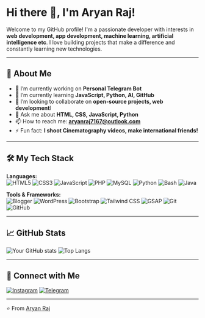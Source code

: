# Hi there 👋, I'm Aryan Raj!

Welcome to my GitHub profile! I'm a passionate developer with interests in **web development, app development, machine learning, artificial intelligence etc**. I love building projects that make a difference and constantly learning new technologies.

---

## 🚀 About Me
- 🔭 I’m currently working on **Personal Telegram Bot**
- 🌱 I’m currently learning **JavaScript, Python, AI, GitHub**
- 👯 I’m looking to collaborate on **open-source projects, web development**l
- 💬 Ask me about **HTML, CSS, JavaScript, Python**
- 📫 How to reach me: **aryanraj7167@outlook.com**
- ⚡ Fun fact: **I shoot Cinematography videos, make international friends!**

---

## 🛠️ My Tech Stack
**Languages:**  
![HTML5](https://img.shields.io/badge/-HTML5-E34F26?style=flat&logo=html5&logoColor=white)
![CSS3](https://img.shields.io/badge/-CSS3-1572B6?style=flat&logo=css3&logoColor=white)
![JavaScript](https://img.shields.io/badge/-JavaScript-F7DF1E?style=flat&logo=javascript&logoColor=black)
![PHP](https://img.shields.io/badge/-PHP-777BB4?style=flat&logo=php&logoColor=white)
![MySQL](https://img.shields.io/badge/-MySQL-4479A1?style=flat&logo=mysql&logoColor=white)
![Python](https://img.shields.io/badge/-Python-3776AB?style=flat&logo=python&logoColor=white)
![Bash](https://img.shields.io/badge/-Bash_Scripting-4EAA25?style=flat&logo=gnu-bash&logoColor=white)
![Java](https://img.shields.io/badge/-Java-007396?style=flat&logo=java&logoColor=white)

**Tools & Frameworks:**  
![Blogger](https://img.shields.io/badge/-Blogger-FF5722?style=flat&logo=blogger&logoColor=white)
![WordPress](https://img.shields.io/badge/-WordPress-21759B?style=flat&logo=wordpress&logoColor=white)
![Bootstrap](https://img.shields.io/badge/-Bootstrap-563D7C?style=flat&logo=bootstrap&logoColor=white)
![Tailwind CSS](https://img.shields.io/badge/-Tailwind_CSS-06B6D4?style=flat&logo=tailwind-css&logoColor=white)
![GSAP](https://img.shields.io/badge/-GSAP-88CE02?style=flat&logo=greensock&logoColor=black)
![Git](https://img.shields.io/badge/-Git-F05032?style=flat&logo=git&logoColor=white)
![GitHub](https://img.shields.io/badge/-GitHub-181717?style=flat&logo=github&logoColor=white)

---

## 📈 GitHub Stats
![Your GitHub stats](https://github-readme-stats.vercel.app/api?username=dev-aryan-com&show_icons=true&theme=radical)
![Top Langs](https://github-readme-stats.vercel.app/api/top-langs/?username=dev-aryan-com&layout=compact&theme=radical)

---

## 🔗 Connect with Me
[![Instagram](https://img.shields.io/badge/Instagram-%23E4405F.svg?&style=flat&logo=instagram&logoColor=white)](https://www.instagram.com/aryan\_raj\_7167)
[![Telegram](https://img.shields.io/badge/Telegram-%2CA5E0.svg?style=flat&logo=telegram&logoColor=white)](https://t.me/aryan\_raj\_7167)

---

⭐️ From [Aryan Raj](https://github.com/dev-aryan-com)
